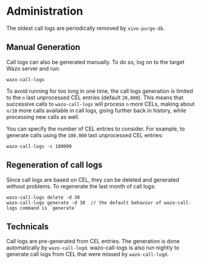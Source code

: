 # Administration

The oldest call logs are periodically removed by `xivo-purge-db`.

## Manual Generation

Call logs can also be generated manually. To do so, log on to the target
Wazo server and run:

    wazo-call-logs

To avoid running for too long in one time, the call logs generation is
limited to the `n` last unprocessed CEL entries (default `20,000`). This
means that successive calls to `wazo-call-logs` will process `n` more
CELs, making about `n/10` more calls available in call logs, going further
back in history, while processing new calls as well.

You can specify the number of CEL entries to consider. For example, to
generate calls using the `100,000` last unprocessed CEL entries:

    wazo-call-logs -c 100000

## Regeneration of call logs

Since call logs are based on CEL, they can be deleted and generated
without problems. To regenerate the last month of call logs:

    wazo-call-logs delete -d 30
    wazo-call-logs generate -d 30  // the default behavior of wazo-call-logs command is `generate`

## Technicals

Call logs are pre-generated from CEL entries. The generation is done
automatically by `wazo-call-logd`. wazo-call-logs is also run nightly to
generate call logs from CEL that were missed by `wazo-call-logd`.
